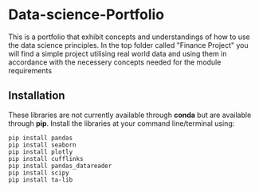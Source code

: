 # Data-science-Portfolio
This is a portfolio that exhibit concepts and understandings of how to use the data science principles. In the top folder called "Finance Project" you will find a simple project utilising real world data and using them in accordance with the necessery concepts needed for the module requirements

## Installation
These libraries are not currently available through **conda** but are available through **pip**. Install the libraries at your command line/terminal using:

    pip install pandas
    pip install seaborn
    pip install plotly
    pip install cufflinks
    pip install pandas_datareader
    pip install scipy
    pip install ta-lib


